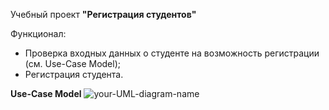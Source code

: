 Учебный проект **"Регистрация студентов"**

Функционал:
* Проверка входных данных о студенте на возможность регистрации (см. Use-Case Model);
* Регистрация студента.

**Use-Case Model**
![your-UML-diagram-name](http://www.plantuml.com/plantuml/proxy?cache=no&src=https://raw.githubusercontent.com/DavydovichYana/student_project/master/src/Use_case_model.puml)
